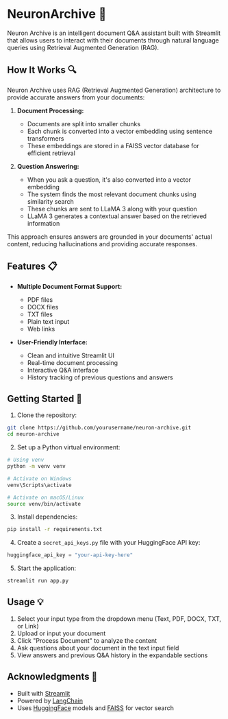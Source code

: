 # NeuronArchive 🧠

Neuron Archive is an intelligent document Q&A assistant built with Streamlit that allows users to interact with their documents through natural language queries using Retrieval Augmented Generation (RAG).

## How It Works 🔍

Neuron Archive uses RAG (Retrieval Augmented Generation) architecture to provide accurate answers from your documents:

1. **Document Processing:**
   - Documents are split into smaller chunks
   - Each chunk is converted into a vector embedding using sentence transformers
   - These embeddings are stored in a FAISS vector database for efficient retrieval

2. **Question Answering:**
   - When you ask a question, it's also converted into a vector embedding
   - The system finds the most relevant document chunks using similarity search
   - These chunks are sent to LLaMA 3 along with your question
   - LLaMA 3 generates a contextual answer based on the retrieved information

This approach ensures answers are grounded in your documents' actual content, reducing hallucinations and providing accurate responses.

## Features 📋

- **Multiple Document Format Support:**
  - PDF files
  - DOCX files
  - TXT files
  - Plain text input
  - Web links

- **User-Friendly Interface:**
  - Clean and intuitive Streamlit UI
  - Real-time document processing
  - Interactive Q&A interface
  - History tracking of previous questions and answers

## Getting Started 🚀

1. Clone the repository:
```bash
git clone https://github.com/yourusername/neuron-archive.git
cd neuron-archive
```

2. Set up a Python virtual environment:
```bash
# Using venv
python -m venv venv

# Activate on Windows
venv\Scripts\activate

# Activate on macOS/Linux
source venv/bin/activate
```

3. Install dependencies:
```bash
pip install -r requirements.txt
```

4. Create a `secret_api_keys.py` file with your HuggingFace API key:
```python
huggingface_api_key = "your-api-key-here"
```

5. Start the application:
```bash
streamlit run app.py
```

## Usage 💡

1. Select your input type from the dropdown menu (Text, PDF, DOCX, TXT, or Link)
2. Upload or input your document
3. Click "Process Document" to analyze the content
4. Ask questions about your document in the text input field
5. View answers and previous Q&A history in the expandable sections



## Acknowledgments 🙏

- Built with [Streamlit](https://streamlit.io/)
- Powered by [LangChain](https://langchain.readthedocs.io/)
- Uses [HuggingFace](https://huggingface.co/) models and [FAISS](https://github.com/facebookresearch/faiss) for vector search
